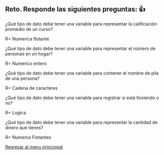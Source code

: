 ## Reto. Responde las siguientes preguntas: 👍
¿Qué tipo de dato debe tener una variable para representar la calificación promedio de un
curso?

R= Numerica flotante

¿Qué tipo de dato debe tener una variable para representar el número de personas en un
hogar?

R= Numerico entero

¿Qué tipo de dato debe tener una variable para contener el nombre de pila de una persona?

R= Cadena de caracteres

¿Qué tipo de dato debe tener una variable para registrar si está lloviendo o no?

R= Logica

¿Qué tipo de dato debe tener una variable para representar la cantidad de dinero que
tienes?

R= Numeros Flotantes

[Regresar al menu princiopal](https://github.com/escuelaDeCodigoMargaritaMaza/escuela_de_codigo/tree/main/PENSAMIENTO_COMPUTACIONAL)
